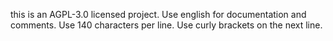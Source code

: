 this is an AGPL-3.0 licensed project. Use english for documentation and comments. Use 140 characters per line. Use curly brackets on the next line.